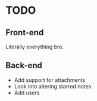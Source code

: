 # TODO

## Front-end

Literally everything bro.

## Back-end

- Add support for attachments
- Look into altering starred notes
- Add users
